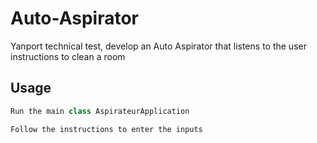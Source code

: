 # Auto-Aspirator

Yanport technical test, develop an Auto Aspirator that listens to the user instructions to clean a room  


## Usage

```python
Run the main class AspirateurApplication

Follow the instructions to enter the inputs
